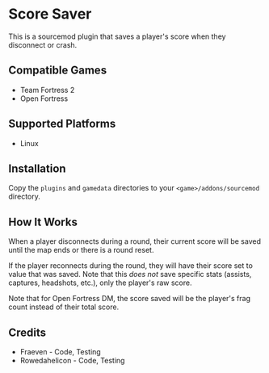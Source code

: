 # Score Saver

This is a sourcemod plugin that saves a player's score when they disconnect or crash.

## Compatible Games
- Team Fortress 2
- Open Fortress

## Supported Platforms
- Linux

## Installation
Copy the `plugins` and `gamedata` directories to your `<game>/addons/sourcemod` directory.

## How It Works
When a player disconnects during a round, their current score will be saved until the map ends or there is a round reset.

If the player reconnects during the round, they will have their score set to value that was saved. Note that this *does not* save specific stats (assists, captures, headshots, etc.), only the player's raw score.

Note that for Open Fortress DM, the score saved will be the player's frag count instead of their total score.

## Credits
- Fraeven - Code, Testing  
- Rowedahelicon - Code, Testing